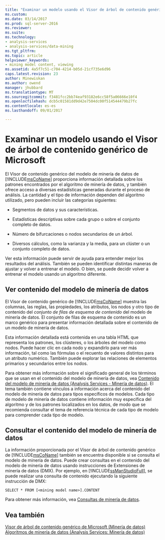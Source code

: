 ```yaml
---
title: "Examinar un modelo usando el Visor de árbol de contenido genérico de Microsoft | Documentos de Microsoft"
ms.custom: 
ms.date: 03/14/2017
ms.prod: sql-server-2016
ms.reviewer: 
ms.suite: 
ms.technology:
- analysis-services
- analysis-services/data-mining
ms.tgt_pltfrm: 
ms.topic: article
helpviewer_keywords:
- mining model content, viewing
ms.assetid: 4a5f7c51-c704-4214-b05d-21cf735e6d96
caps.latest.revision: 23
author: Minewiskan
ms.author: owend
manager: jhubbard
ms.translationtype: MT
ms.sourcegitcommit: f3481fcc2bb74eaf93182e6cc58f5a06666e10f4
ms.openlocfilehash: dcb5c01581dd9d42e7504dc00f514544479b27fc
ms.contentlocale: es-es
ms.lasthandoff: 09/01/2017

---
```

# <a name="browse-a-model-using-the-microsoft-generic-content-tree-viewer"></a>Examinar un modelo usando el Visor de árbol de contenido genérico de Microsoft
  El Visor de contenido genérico del modelo de minería de datos de [!INCLUDE[msCoName](../../includes/msconame-md.md)] proporciona información detallada sobre los patrones encontrados por el algoritmo de minería de datos, y también ofrece acceso a diversas estadísticas generadas durante el proceso de análisis. La cantidad y el tipo de información dependen del algoritmo utilizado, pero pueden incluir las categorías siguientes:  
  
-   Segmentos de datos y sus características.  
  
-   Estadísticas descriptivas sobre cada grupo o sobre el conjunto completo de datos.  
  
-   Número de bifurcaciones o nodos secundarios de un árbol.  
  
-   Diversos cálculos, como la varianza y la media, para un clúster o un conjunto completo de datos.  
  
 Ver esta información puede servir de ayuda para entender mejor los resultados del análisis. También se pueden identificar distintas maneras de ajustar y volver a entrenar el modelo. O bien, se puede decidir volver a entrenar el modelo usando un algoritmo diferente.  
  
## <a name="viewing-mining-model-content"></a>Ver contenido del modelo de minería de datos  
 El Visor de contenido genérico de [!INCLUDE[msCoName](../../includes/msconame-md.md)] muestra las columnas, las reglas, las propiedades, los atributos, los nodos y otro tipo de contenido del *conjunto de filas de esquema de contenido* del modelo de minería de datos. El conjunto de filas de esquema de contenido es un marco genérico para presentar información detallada sobre el contenido de un modelo de minería de datos.  
  
 Esta información detallada está contenida en una tabla HTML que representa los patrones, los clústeres, o los árboles del modelo como nodos. Puede hacer clic en cada nodo y expandirlo para ver más información, tal como las fórmulas o el recuento de valores distintos para un atributo numérico. También puede explorar las relaciones de elementos primarios y secundarios entre los nodos.  
  
 Para obtener más información sobre el significado general de los términos que se usan en el contenido del modelo de minería de datos, vea [Contenido del modelo de minería de datos &#40;Analysis Services - Minería de datos&#41;](../../analysis-services/data-mining/mining-model-content-analysis-services-data-mining.md). El tema también contiene vínculos a información acerca del contenido del modelo de minería de datos para tipos específicos de modelos. Cada tipo de modelo de minería de datos contiene información muy específica del algoritmo y de los patrones localizados en los datos, de modo que se recomienda consultar el tema de referencia técnica de cada tipo de modelo para comprender cada tipo de modelo.  
  
## <a name="querying-mining-model-content"></a>Consultar el contenido del modelo de minería de datos  
 La información proporcionada por el Visor de árbol de contenido genérico de [!INCLUDE[msCoName](../../includes/msconame-md.md)] también se encuentra disponible si se consulta el modelo de minería de datos. Puede crear consultas en el contenido del modelo de minería de datos usando instrucciones de Extensiones de minería de datos (DMX). Por ejemplo, en [!INCLUDE[ssManStudioFull](../../includes/ssmanstudiofull-md.md)], se puede realizar una consulta de contenido ejecutando la siguiente instrucción de DMX:  
  
```  
SELECT * FROM [<mining model name>].CONTENT  
```  
  
 Para obtener más información, vea [Consultas de minería de datos](../../analysis-services/data-mining/data-mining-queries.md).  
  
## <a name="see-also"></a>Vea también  
 [Visor de árbol de contenido genérico de Microsoft &#40;Minería de datos&#41;](http://msdn.microsoft.com/library/751b4393-f6fd-48c1-bcef-bdca589ce34c)   
 [Algoritmos de minería de datos &#40;Analysis Services: Minería de datos&#41;](../../analysis-services/data-mining/data-mining-algorithms-analysis-services-data-mining.md)  
  
  
